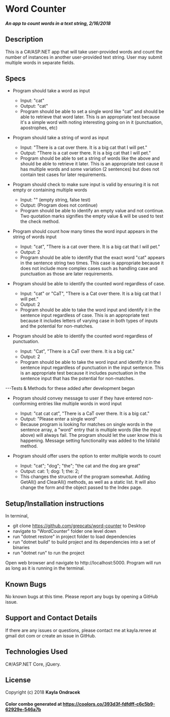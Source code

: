 # Word Counter

#### _An app to count words in a text string, 2/16/2018_

## Description
This is a C#/ASP.NET app that will take user-provided words and count the number of instances in another user-provided text string. User may submit multiple words in separate fields.

## Specs
* Program should take a word as input
  * Input: "cat"
  * Output: "cat"
  * Program should be able to set a single word like "cat" and should be able to retrieve that word later. This is an appropriate test because it's a simple word with noting interesting going on in it (punctuation, apostrophes, etc)

* Program should take a string of word as input
  * Input: "There is a cat over there. It is a big cat that I will pet."
  * Output: "There is a cat over there. It is a big cat that I will pet."
  * Program should be able to set a string of words like the above and should be able to retrieve it later. This is an appropriate test cause it has multiple words and some variation (2 sentences) but does not contain test cases for later requirements.

* Program should check to make sure input is valid by ensuring it is not empty or containing multiple words
  * Input: "" (empty string, false test)
  * Output: (Program does not continue)
  * Program should be able to identify an empty value and not continue. Two quotation marks signifies the empty value & will be used to test the check method.

* Program should count how many times the word input appears in the string of words input
  * Input: "cat", "There is a cat over there. It is a big cat that I will pet."
  * Output: 2
  * Program should be able to identify that the exact word "cat" appears in the sentence string two times. This case is appropriate because it does not include more complex cases such as handling case and punctuation as those are later requirements.

* Program should be able to identify the counted word regardless of case.
  * Input: "cat" or "CaT", "There is a Cat over there. It is a big cat that I will pet."
  * Output: 2
  * Program should be able to take the word input and identify it in the sentence input regardless of case. This is an appropriate test because it includes letters of varying case in both types of inputs and the potential for non-matches.

* Program should be able to identify the counted word regardless of punctuation.
  * Input: "Cat", "There is a CaT over there. It is a big cat."
  * Output: 2
  * Program should be able to take the word input and identify it in the sentence input regardless of punctuation in the input sentence. This is an appropriate test because it includes punctuation in the sentence input that has the potential for non-matches.

---Tests & Methods for these added after development began
* Program should convey message to user if they have entered non-conforming entries like multiple words in word input
  * Input: "cat cat cat", "There is a CaT over there. It is a big cat."
  * Output: "Please enter a single word"
  * Because program is looking for matches on single words in the sentence array, a "word" entry that is multiple words (like the input above) will always fail. The program should let the user know this is happening. Message setting functionality was added to the IsValid method.

* Program should offer users the option to enter multiple words to count
    * Input: "cat"; "dog"; "the"; "the cat and the dog are great"
    * Output: cat: 1; dog: 1; the: 2;
    * This changes the structure of the program somewhat. Adding GetAll() and ClearAll() methods, as well as a static list. It will also change the form and the object passed to the Index page.

## Setup/Installation instructions
In terminal,
* git clone https://github.com/grepcats/word-counter to Desktop
* navigate to "WordCounter" folder one level down
* run "dotnet restore" in project folder to load dependencies
* run "dotnet build" to build project and its dependencies into a set of binaries
* run "dotnet run" to run the project

Open web browser and navigate to http://localhost:5000. Program will run as long as it is running in the terminal.

## Known Bugs
No known bugs at this time. Please report any bugs by opening a GitHub issue.

## Support and Contact Details
If there are any issues or questions, please contact me at kayla.renee at gmail dot com or create an issue in GitHub.

## Technologies Used
C#/ASP.NET Core, jQuery.

## License
Copyright (c) 2018 **Kayla Ondracek**

#### Color combo generated at https://coolors.co/393d3f-fdfdff-c6c5b9-62929e-546a7b
